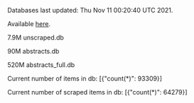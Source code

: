 Databases last updated: Thu Nov 11 00:20:40 UTC 2021. 

Available [here](https://github.com/cbeauhilton/ash-db/releases).

7.9M	unscraped.db

90M	abstracts.db

520M	abstracts_full.db

Current number of items in db:
[{"count(*)": 93309}]

Current number of scraped items in db:
[{"count(*)": 64279}]

